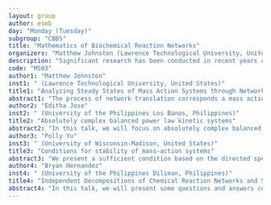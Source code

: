 ```yaml
---
layout: group
author: esmb
day: "Monday (Tuesday)"
subgroup: "CBBS"
title: "Mathematics of Biochemical Reaction Networks"
organizers: "Matthew Johnston (Lawrence Technological University, United States), Angelyn Lao (De La Salle University, Phillipines)"
description: "Significant research has been conducted in recent years on relating the dynamical behavior of biochemical reaction systems, such as signal transduction cascades and gene regulatory networks, to the structure of the underlying network of interacting species. Such analysis can cut through the tremendous complexity inherent in biochemical mechanisms to identify the primary modules and pathways responsible for cellular function, such as apoptosis, circadian rhythms, and the cell cycle, and diseases like diabetes and cancer. Significantly challenges, however, remain in the mathematical analysis of such models as a result of the generally high dimensionality of the systems, parameter uncertainty, nonlinearities, and time-scale separations between reactions. In this session, we will give a forum to the latest advances in relating the dynamical behavior of biochemical reaction systems to the underlying reaction network."
code: "MS03"
author1: "Matthew Johnston"
inst1: " (Lawrence Technological University, United States)"
title1: "Analyzing Steady States of Mass Action Systems through Network Splitting"
abstract1: "The process of network translation corresponds a mass action system to a generalized mass action system with equivalent dynamics. Recent research has shown that, when the generalized chemical reaction network underlying the second network has desirable structure, such as weak reversibility and low deficiency, then we may use the network to establish properties of the steady state set and to explicitly construct a steady state parametrization. In this talk, we will extend this theory by introducing the method of 'splitting' networks. In a split network, we allow the original network to be partitioned into subnetworks, called 'slices', while imposing that the union of the subnetworks preserves the stoichiometry of the original network. We show that this process expands the scope of mass action systems whose steady states can be characterized by the method of network translation."
author2: "Editha Jose"
inst2: " (University of the Philippines Los Banos, Philippines)"
title2: "Absolutely complex balanced power law kinetic systems"
abstract2: "In this talk, we will focus on absolutely complex balanced (ACB) power law kinetic systems. We say that a kinetic system is absolutely complex balanced if every positive equilibrium is complex balanced. First, we will identify a weakly reversible kinetic system where absolute complex balancing implies zero deficiency, that is, we derived a partial converse to Feinberg's theorem stating that any weakly reversible kinetic system with zero deficiency is absolutely complex balanced. Then, we will describe several methods for constructing new classes of ACB systems and illustrate them with new classes of ACB power law kinetic systems with positive deficiency."
author3: "Polly Yu"
inst3: " (University of Wisconsin-Madison, United States)"
title3: "Conditions for stability of mass-action systems"
abstract3: "We present a sufficient condition based on the directed species-reaction graph for linear stability of equilibrium, independent of rate constants. The conditions are in terms of cycles, which could be understood as feedback loops, and a special case is when the graph has no cycles at all. The same conditions also imply stability for the chemical system where products are made with a time lag."
author4: "Bryan Hernandez"
inst4: " (University of the Philippines Diliman, Philippines)"
title4: "Independent Decompositions of Chemical Reaction Networks and Some Applications"
abstract4: "In this talk, we will present some questions and answers concerning independent decompositions of a chemical reaction network. In particular, we will discuss a condition that gives a necessary and sufficient condition for the existence of a nontrivial independent decomposition given a network, and consequently creating a method that gives this specific decomposition, if it exists. We will also deal with what we call the Feinberg Decomposition Theorem, which established equality of the set of positive equilibria of a kinetic system and the intersection of equilibria sets of its subsystems resulting from an independent decomposition of the underlying network. We will specify some implications of the theorem and consequently apply these to examples of reaction networks and kinetic systems existing in literature."
---
```


